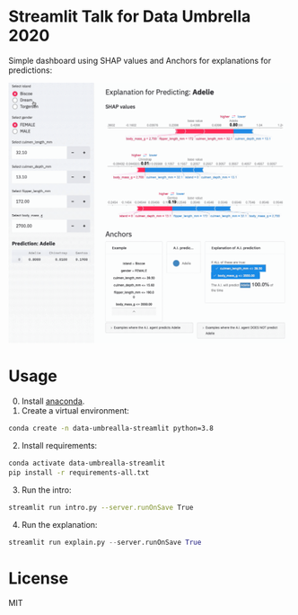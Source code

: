# Streamlit Talk for Data Umbrella 2020

Simple dashboard using SHAP values and Anchors for explanations for predictions:

![Demo](demo.gif)

# Usage

0. Install [anaconda](https://www.anaconda.com/products/individual).
1. Create a virtual environment:

```bash
conda create -n data-umbrealla-streamlit python=3.8
```

2. Install requirements:

```bash
conda activate data-umbrealla-streamlit
pip install -r requirements-all.txt
```

3. Run the intro:

```bash
streamlit run intro.py --server.runOnSave True
```

4. Run the explanation:

```py
streamlit run explain.py --server.runOnSave True
```

# License

MIT

